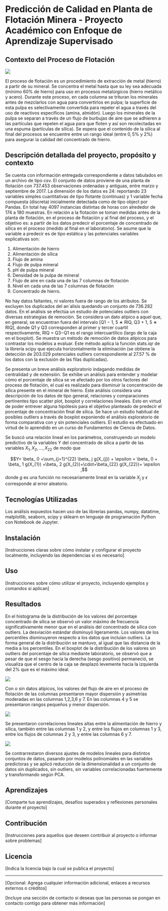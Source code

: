 # Predicción de Calidad en Planta de Flotación Minera - Proyecto Académico con Enfoque de Aprendizaje Supervisado 

## Contexto del Proceso de Flotación

![](https://github.com/UrsulaMoya/mi-primer-repositorio-para-la-minera/blob/main/columna%20flotacion%20limpia.jpg)

El proceso de flotación es un procedimiento de extracción de metal (hierro) a partir de su mineral. Se concentra el metal hasta que su ley sea adecuada (mínimo 60% de hierro) para uso en procesos metalúrgicos (hierro metálico y acero). Durante este proceso, en cada columna se trituran los minerales antes de mezclarlos con agua para convertirlos en pulpa; la superficie de esta pulpa es selectivamente convertida para repeler el agua a través del uso de reactivos específicos (amina, almidón). Luego los minerales de la pulpa se separan a través de un flujo de burbujas de aire que se adhieren a las partículas que repelen el agua para que floten y así son recolectadas en una espuma (partículas de sílica). Se espera que el contenido de la sílica al final del procesos se encuentre entre un rango ideal (entre  $0,5$% y 2%) para asegurar la calidad del concentrado de hierro.

## Descripción detallada del proyecto, propósito y contexto

Se cuenta con información entregada correspondiente a datos tabulados en un archivo de tipo csv. El conjunto de datos proviene de una planta de flotación con 737.453 observaciones ordenadas
y antiguas, entre marzo y septiembre de 2017. La dimensión de los datos es 24: reportando 23 variables simples cuantitativas de tipo flotante (continuas) y 1 variable fecha compuesta (discreta) inicialmente detectada como de tipo object por Pandas. En total hay 4097 instancias distintas de horas con alrededor de 174 a 180 muestras. En relación a la flotación se toman medidas antes de la planta de flotación, en el proceso de flotación y al final del proceso, y el objetivo es: a partir de los datos predecir el porcentaje de concentrado de sílica en el proceso (medido al final en el laboratorio). Se asume que la variable a predecir es de tipo estática y las potenciales variables explicativas son: 
                
1. Alimentación de hierro
2. Alimentación de sílica
3. Flujo de amina
4. Flujo de pulpa mineral
5. pH de pulpa mineral
6. Densidad de la pulpa de mineral
7. Flujo de aire en cada una de las 7 columnas de flotación
8. Nivel en cada una de las 7 columnas de flotación
9. Concentrado de hierro.

No hay datos faltantes, ni valores fuera de rango de los atributos. Se excluyen los duplicados del an´alisis quedando un conjunto de 736.282 datos. En el análisis se efectúa un estudio de potenciales outliers con diversas estrategias de remoción. Se considera un dato atípico a aquel que, en general, se encuentran fuera del intervalo [Q1 − 1, 5 ∗ RIQ, Q3 + 1, 5 ∗ RIQ], donde Q1 y Q3 corresponden al primer y tercer cuartil respectivamente, RIQ = Q3−Q1 es el rango intercuartílico (largo de la caja en el boxplot). Se muestra un método de remoción de datos atípicos para contrastar los modelos a evaluar. Este método aplica la función stats.iqr de la librería scipy que ejecuta horizontalmente la eliminación (se obtiene la detección de 203.029 potenciales outliers correspondiente al 27.57 % de los datos con la exclusión de las filas duplicadas).

Se presenta un breve análisis exploratorio indagando medidas de centralidad y de extensión. Se exhibe un análisis para entender y modelar cómo el porcentaje de sílica se ve afectado por los otros factores del proceso de flotación, el cual es realizado para disminuir la concentración de sílica presente en el mineral de hierro. Este análisis considera una descripción de los datos de tipo general, relaciones y comparaciones pertinentes tipo scatter plot, boxplot y correlaciones lineales. Esto en virtud de poder entrever alguna hipótesis para el objetivo planteado de predecir el porcentaje de concentración final de sílica. Se hace un estudio habitual de posibles outliers a través de boxplot exponiendo el análisis exploratorio de forma comparativa con y sin potenciales outliers. El estudio es efectuado en virtud de lo aprendido en un curso de Fundamentos de Ciencia de Datos. 

Se buscó una relación lineal en los parámetros, construyendo un modelo predictivo de la variables Y del concentrado de sílica a partir de las variables $X_1, X_2, ..., X_{22}$ de modo que 

$$Y=  \beta_ 0 +\sum_{j=1}^{22} \beta_ j g(X_{j}) + \epsilon = \beta_ 0 + \beta_ 1 g(X_{1}) +\beta_ 2 g(X_{2})+\cdot+\beta_{22} g(X_{22})+ \epsilon ,$$
donde  $g$  es una función no necesariamente lineal en la variable $X_{j}$ y $\epsilon$ corresponde al error aleatorio.


## Tecnologías Utilizadas

Los análisis expuestos hacen uso de las librerías pandas, numpy, datatime, matplotlib, seaborn, scipy y sklearn en lenguaje de programación Python
con Notebook de Jupyter. 

## Instalación

[Instrucciones claras sobre cómo instalar y configurar el proyecto localmente, incluyendo las dependencias si es necesario]

## Uso

[Instrucciones sobre cómo utilizar el proyecto, incluyendo ejemplos y comandos si aplican]

## Resultados

En el histograma  de la distribución de los valores del porcentaje concentrado de sílica se observó un valor máximo de frecuencia significativamente menor que en el análisis  del concentrado de sílica con outliers. La desviación estándar disminuyó ligeramente. Los valores de los percentiles disminuyeron respecto a los datos que incluían outliers. La forma general de la distribución se mantuvo, al igual que las distancia de la media a los percentiles. En el boxplot de la distribución de los valores sin outliers del porcentaje de sílica mediante laboratorio, se observó que a pesar de que el sesgo hacia la derecha (sesgo positivo) permaneció, se visualiza que el centro de la caja se desplazó levemente hacia la izquierda del 2% que es el máximo ideal. 

![](https://github.com/UrsulaMoya/mi-primer-repositorio-academico-minero/blob/main/histograma42.png)

Con o sin datos atípicos, los valores del flujo de aire en el proceso de flotación de las columnas presentaron mayor dispersión y asimetrías moderadas en las columnas 1,2,3,6 y 7. En las columnas 4 y 5 se presentaron rangos pequeños y menor dispersión.

![](https://github.com/UrsulaMoya/mi-primer-repositorio-academico-minero/blob/main/caja6.png)


Se presentaron correlaciones lineales altas entre la alimentación de hierro y sílica, también entre las columnas 1 y 2, y entre los flujos en columnas 1 y 3, entre los flujos de columnas 2 y 3, y entre las columnas 6 y 7.

![](https://github.com/UrsulaMoya/mi-primer-repositorio-academico-minero/blob/main/correlaciones3.png)

Se contrarrestaron diversos ajustes de modelos lineales para distintos conjuntos de datos, pasando por modelos polinomiales en las variables predictoras y se aplicó reducción de la dimensionalidad a un conjunto de datos sin duplicados, sin outliers, sin variables correlacionadas fuertemente y transformando según PCA. 


## Aprendizajes

[Comparte tus aprendizajes, desafíos superados y reflexiones personales durante el proyecto]

## Contribución

[Instrucciones para aquellos que deseen contribuir al proyecto o informar sobre problemas]

## Licencia

[Indica la licencia bajo la cual se publica el proyecto]

---

[Opcional: Agrega cualquier información adicional, enlaces a recursos externos o créditos]

[Incluye una sección de contacto si deseas que las personas se pongan en contacto contigo para obtener más información]


